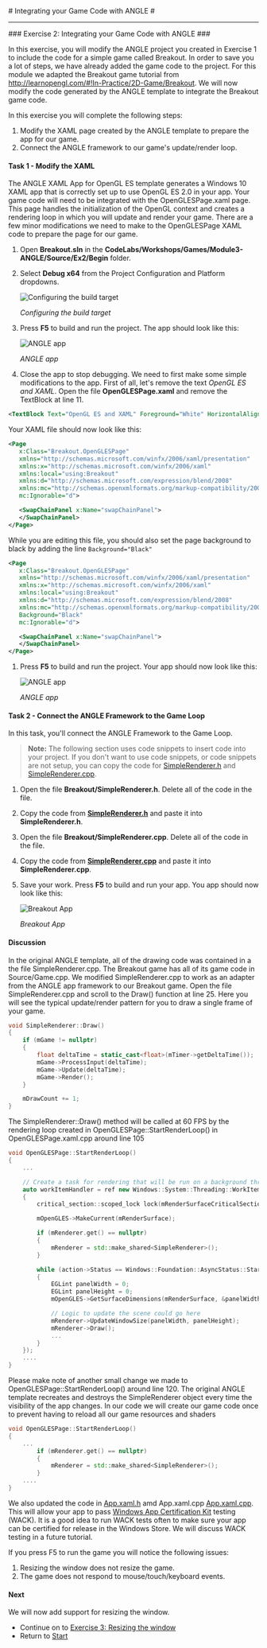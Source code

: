 ﻿<a name="HOLTop" />
# Integrating your Game Code with ANGLE #

---


<a name="Exercise2" />
### Exercise 2: Integrating your Game Code with ANGLE ###

In this exercise, you will modify the ANGLE project you created in Exercise 1 to include the code for a simple game called Breakout. In order to save you a lot of steps, we have already added the game code to the project. For this module we adapted the Breakout game tutorial from <http://learnopengl.com/#!In-Practice/2D-Game/Breakout>. We will now modify the code generated by the ANGLE template to integrate the Breakout game code.

In this exercise you will complete the following steps:

1. Modify the XAML page created by the ANGLE template to prepare the app for our game.
1. Connect the ANGLE framework to our game's update/render loop.

#### Task 1 - Modify the XAML ####
The ANGLE XAML App for OpenGL ES template generates a Windows 10 XAML app that is correctly set up to use OpenGL ES 2.0 in your app. Your game code will need to be integrated with the OpenGLESPage.xaml page. This page handles the initialization of the OpenGL context and creates a rendering loop in which you will update and render your game. There are a few minor modifications we need to make to the OpenGLESPage XAML code to prepare the page for our game.

1. Open **Breakout.sln** in the **CodeLabs/Workshops/Games/Module3-ANGLE/Source/Ex2/Begin** folder.

1. Select **Debug x64** from the Project Configuration and Platform dropdowns.

	![Configuring the build target](../../Images/ex2-debug-x64.PNG?raw=true "Configuring the build target")

	_Configuring the build target_

1. Press **F5** to build and run the project. The app should look like this:

	![ANGLE app](../../Images/ex1-sample-angle-app.PNG?raw=true "ANGLE app")

	_ANGLE app_

1. Close the app to stop debugging. We need to first make some simple modifications to the app. First of all, let's remove the text _OpenGL ES and XAML_. Open the file **OpenGLESPage.xaml** and remove the TextBlock at line 11.

 ````XML
 <TextBlock Text="OpenGL ES and XAML" Foreground="White" HorizontalAlignment="Center" VerticalAlignment="Center" FontSize="30" />
 ````

 Your XAML file should now look like this:

 ````XML
 <Page
    x:Class="Breakout.OpenGLESPage"
    xmlns="http://schemas.microsoft.com/winfx/2006/xaml/presentation"
    xmlns:x="http://schemas.microsoft.com/winfx/2006/xaml"
    xmlns:local="using:Breakout"
    xmlns:d="http://schemas.microsoft.com/expression/blend/2008"
    xmlns:mc="http://schemas.openxmlformats.org/markup-compatibility/2006"
    mc:Ignorable="d">

    <SwapChainPanel x:Name="swapChainPanel">
    </SwapChainPanel>
 </Page>
 ````
While you are editing this file, you should also set the page background to black by adding the line `Background="Black"`

 ````XML
 <Page
    x:Class="Breakout.OpenGLESPage"
    xmlns="http://schemas.microsoft.com/winfx/2006/xaml/presentation"
    xmlns:x="http://schemas.microsoft.com/winfx/2006/xaml"
    xmlns:local="using:Breakout"
    xmlns:d="http://schemas.microsoft.com/expression/blend/2008"
    xmlns:mc="http://schemas.openxmlformats.org/markup-compatibility/2006"
    Background="Black"
    mc:Ignorable="d">

    <SwapChainPanel x:Name="swapChainPanel">
    </SwapChainPanel>
 </Page>
````

1. Press **F5** to build and run the project. Your app should now look like this:

	![ANGLE app](../../Images/ex2-rotating-cube-black.PNG?raw=true "ANGLE app")

	_ANGLE app_

#### Task 2 - Connect the ANGLE Framework to the Game Loop ####

In this task, you'll connect the ANGLE Framework to the Game Loop.

 > **Note:** The following section uses code snippets to insert code into your project. If you don't want to use code snippets, or code snippets are not setup, you can copy the code for [SimpleRenderer.h](./End/Breakout/SimpleRenderer.h) and  [SimpleRenderer.cpp](./End/Breakout/SimpleRenderer.cpp).

1. Open the file **Breakout/SimpleRenderer.h**. Delete all of the code in the file.

1. Copy the code from  **[SimpleRenderer.h](./End/Breakout/SimpleRenderer.h)** and paste it into **SimpleRenderer.h**.

1. Open the file **Breakout/SimpleRenderer.cpp**. Delete all of the code in the file.

1. Copy the code from  **[SimpleRenderer.cpp](./End/Breakout/SimpleRenderer.cpp)** and paste it into **SimpleRenderer.cpp**.

1. Save your work. Press **F5** to build and run your app. You app should now look like this:

	![Breakout App](../../Images/ex2-breakout-app.png?raw=true "Breakout App")

	_Breakout App_

#### Discussion ####

In the original ANGLE template, all of the drawing code was contained in a the file SimpleRenderer.cpp. The Breakout game has all of its game code in Source/Game.cpp. We modified SimpleRenderer.cpp to work as an adapter from the ANGLE app framework to our Breakout game. Open the file SimpleRenderer.cpp and scroll to the Draw() function at line 25. Here you will see the typical update/render pattern for you to draw a single frame of your game.

````C++
void SimpleRenderer::Draw()
{
    if (mGame != nullptr)
    {
        float deltaTime = static_cast<float>(mTimer->getDeltaTime());
        mGame->ProcessInput(deltaTime);
        mGame->Update(deltaTime);
        mGame->Render();
    }

    mDrawCount += 1;
}
````

The SimpleRenderer::Draw() method will be called at 60 FPS by the rendering loop created in OpenGLESPage::StartRenderLoop() in OpenGLESPage.xaml.cpp around line 105

````C++
void OpenGLESPage::StartRenderLoop()
{
    ...

    // Create a task for rendering that will be run on a background thread.
    auto workItemHandler = ref new Windows::System::Threading::WorkItemHandler([this](Windows::Foundation::IAsyncAction ^ action)
    {
        critical_section::scoped_lock lock(mRenderSurfaceCriticalSection);

        mOpenGLES->MakeCurrent(mRenderSurface);

        if (mRenderer.get() == nullptr)
        {
            mRenderer = std::make_shared<SimpleRenderer>();
        }

        while (action->Status == Windows::Foundation::AsyncStatus::Started)
        {
            EGLint panelWidth = 0;
            EGLint panelHeight = 0;
            mOpenGLES->GetSurfaceDimensions(mRenderSurface, &panelWidth, &panelHeight);

            // Logic to update the scene could go here
            mRenderer->UpdateWindowSize(panelWidth, panelHeight);
            mRenderer->Draw();
            ...
        }
    });
    ....
}
````

Please make note of another small change we made to OpenGLESPage::StartRenderLoop() around line 120. The original ANGLE template recreates and destroys the SimpleRenderer object every time the visibility of the app changes. In our code we will create our game code once to prevent having to reload all our game resources and shaders

````C++
void OpenGLESPage::StartRenderLoop()
{
    ...
        if (mRenderer.get() == nullptr)
        {
            mRenderer = std::make_shared<SimpleRenderer>();
        }
    ....
}
````

We also updated the code in [App.xaml.h](./End/Breakout/App.xaml.h)  amd App.xaml.cpp [App.xaml.cpp](./End/Breakout/App.xaml.cpp). This will allow your app to pass [Windows App Certification Kit](https://msdn.microsoft.com/en-us/windows/uwp/debug-test-perf/windows-app-certification-kit) testing (WACK).
It is a good idea to run WACK tests often to make sure your app can be certified for release in the Windows Store. We will discuss WACK testing in a future tutorial.

If you press F5 to run the game you will notice the following issues:

1. Resizing the window does not resize the game.
2. The game does not respond to mouse/touch/keyboard events.

#### Next ####

We will now add support for resizing the window.

- Continue on to [Exercise 3: Resizing the window](../../Source/Ex3/README.md)
- Return to [Start](../../README.md)
